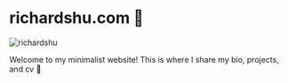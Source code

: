 # richardshu.com 🌱

![richardshu](https://user-images.githubusercontent.com/17105490/121660046-bf934f80-ca57-11eb-84d2-3fef09f526be.png)

Welcome to my minimalist website! This is where I share my bio, projects, and cv 🤠
